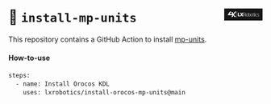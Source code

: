 <a href="https://lxrobotics.com/"><img align="right" src="https://raw.githubusercontent.com/lxrobotics/.github/main/logo/lxrobotics.png" width="15%"></a>
:floppy_disk: `install-mp-units`
================================

This repository contains a GitHub Action to install [mp-units](https://github.com/mpusz/mp-units).

#### How-to-use
```bash
steps:   
  - name: Install Orocos KDL
    uses: lxrobotics/install-orocos-mp-units@main
```

